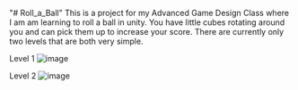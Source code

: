 "# Roll_a_Ball" 
This is a project for my Advanced Game Design Class where I am am learning to roll a ball in unity. You have little cubes rotating 
around you and can pick them up to increase your score. There are currently only two levels that are both very simple.

Level 1
![image](https://user-images.githubusercontent.com/44308078/151405544-26784681-91af-4d2f-9c44-11d44ef36bc5.png)

Level 2
![image](https://user-images.githubusercontent.com/44308078/151405344-2133b668-f00e-41a1-92c2-0c1c531cb480.png)
